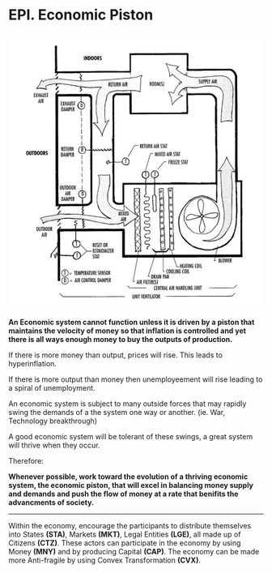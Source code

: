 # EPI. Economic Piston

![THSimage](images/hvac_system.jpg)

**An Economic system cannot function unless it is driven by a piston that maintains the velocity of money so that inflation is controlled and yet there is all ways enough money to buy the outputs of production.**

If there is more money than output, prices will rise.  This leads to hyperinflation.

If there is more output than money then unemployeement will rise leading to a spiral of unemployment.

An economic system is subject to many outside forces that may rapidly swing the demands of a the system one way or another. (ie. War, Technology breakthrough)

A good economic system will be tolerant of these swings, a great system will thrive when they occur.

Therefore:

**Whenever possible, work toward the evolution of a thriving economic system, the economic piston, that will excel in balancing money supply and demands and push the flow of money at a rate that benifits the advancments of society.**


----------

Within the economy, encourage the participants to distribute themselves into States **(STA)**, Markets **(MKT)**, Legal Entities **(LGE)**, all made up of Citizens **(CTZ)**. These actors can participate in the economy by using Money **(MNY)** and by producing Capital **(CAP)**. The economy can be made more Anti-fragile by using Convex Transformation **(CVX)**.
